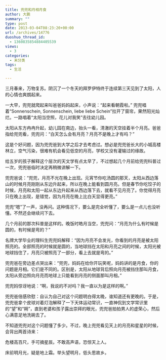```yaml
---
title: 兜兜和月相月食
author: 大鹏
summary: ""
type: post
date: 2013-03-04T08:23:20+00:00
url: /archives/14776
duoshuo_thread_id:
  - 1360835854884405539
views:
  - 3
categories:
  - 未分类
tags:
  - 生活

---
```

三月春来，万物复苏。阴沉了一个冬天的拜罗伊特终于连续第三天见到了太阳，人的心情也爽朗起来。

一大早，兜兜就爬起来叫爸爸妈妈起床，小声说：“起来看朝霞啦。” 兜兜唱着“Sonnenschein, Sonnenschein, liebe liebe Schein”拉开了窗帘，果然阳光灿烂。一路唱着“太阳当空照，花儿对我笑”去往幼儿园。

太阳从东方冉冉升起，幼儿园在南边，抬头一看，清澈的天空挂着半个月亮。爸爸指给兜兜看，兜兜问：“白天怎么会有月亮？月亮不是晚上才有吗？”

这是个好问题，因为兜兜爸到大学之后才去考虑过。想必是兜兜爸长大的小城高楼林立，空气污染，很难有机会看见低空的月亮，学校又没有灌输过的缘故。

给五岁的孩子解释这个层次的天文学有点太早了，不过想起几个月前给兜兜科普过一次，兜兜爸临时决定再稍微讲解一下。

兜兜爸说：“兜兜，月亮不光在晚上出现。元宵节你吃汤圆的那天，太阳从西边落山的时候月亮刚刚从东边升起来，所以在晚上能看到圆月亮。但是春节你吃饺子的时候，月亮和太阳一起从东边升起来从西边落下去，就看不见月亮了。你觉得月亮只在晚上出现，是错觉，因为月亮在晚上比白天显得更亮。”

兜兜“嗯”了一声，没再问。这种情况下，要么是完全听懂了，要么是一点儿也没听懂。不然还会继续问下去。

几个月前的那次科普是这样的。晚饭时皓月当空，兜兜问：“月亮为什么有时候是圆的，有时候是弯的？”

名牌大学毕业的理科生兜兜妈解释：“因为月亮不会发光，你看到的月亮是被太阳照亮的。全部照亮的时候就是圆的，当地球挡在太阳和月亮之间的时候，太阳光被地球挡住了，月亮只被照亮了一部分，看上去就是弯的。”

兜兜爸在旁边差点哭出来：“兜兜，妈妈在给你开玩笑呢，妈妈讲的是月食，你的问题是月相。它们是不同的。区别是，太阳从地球背后照向月亮被挡住那叫月食，太阳从旁边照向月亮而地球上只能看到月亮的侧面那叫月相。”

兜兜妈惊讶地说：“啊，我说的不对吗？我一直以为是这样的啊。”

兜兜爸倍感欣慰：自认为自己对这个问题明白得太晚，谁知道还有更晚的。于是，兜兜爸拿个皮球对着灯泡解释了一下天体运动常识，一直神侃到文学常识里的“望”和“朔”，直到老婆和孩子露出崇拜的眼光，兜兜爸拍拍男人的虚荣心，然后心满意足地洗碗去了。

不知道兜兜对这个问题懂了多少。不过，晚上兜兜看见天上的月亮和星星的时候，会背出两首诗来：

危楼高百尺，手可摘星辰。不敢高声语，恐惊天上人。

床前明月光，疑是地上霜。举头望明月，低头思故乡。
